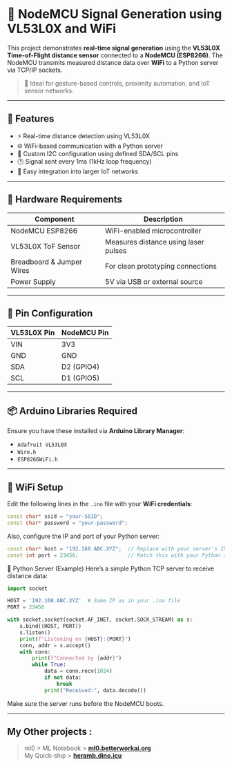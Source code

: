 # 📡 NodeMCU Signal Generation using VL53L0X and WiFi

This project demonstrates **real-time signal generation** using the **VL53L0X Time-of-Flight distance sensor** connected to a **NodeMCU (ESP8266)**. The NodeMCU transmits measured distance data over **WiFi** to a Python server via TCP/IP sockets.

> 🔧 Ideal for gesture-based controls, proximity automation, and IoT sensor networks.

---

## 🚀 Features

- ⚡ Real-time distance detection using VL53L0X
- 🌐 WiFi-based communication with a Python server
- 🧠 Custom I2C configuration using defined SDA/SCL pins
- 🕐 Signal sent every 1ms (1kHz loop frequency)
- 🔄 Easy integration into larger IoT networks

---

## 🔌 Hardware Requirements

| Component                 | Description                                |
|--------------------------|--------------------------------------------|
| NodeMCU ESP8266          | WiFi-enabled microcontroller               |
| VL53L0X ToF Sensor       | Measures distance using laser pulses       |
| Breadboard & Jumper Wires| For clean prototyping connections          |
| Power Supply             | 5V via USB or external source              |

---

## 🔧 Pin Configuration

| VL53L0X Pin | NodeMCU Pin |
|-------------|-------------|
| VIN         | 3V3         |
| GND         | GND         |
| SDA         | D2 (GPIO4)  |
| SCL         | D1 (GPIO5)  |

---

## 📦 Arduino Libraries Required

Ensure you have these installed via **Arduino Library Manager**:

- `Adafruit VL53L0X`
- `Wire.h`
- `ESP8266WiFi.h`

---

## 📡 WiFi Setup

Edit the following lines in the `.ino` file with your **WiFi credentials**:

```cpp
const char* ssid = "your-SSID";
const char* password = "your-password";
```

Also, configure the IP and port of your Python server:
```cpp
const char* host = "192.168.ABC.XYZ";  // Replace with your server's IP
const int port = 23456;                // Match this with your Python server
```

🐍 Python Server (Example)
Here’s a simple Python TCP server to receive distance data:

```python
import socket

HOST = '192.168.ABC.XYZ'  # Same IP as in your .ino file
PORT = 23456

with socket.socket(socket.AF_INET, socket.SOCK_STREAM) as s:
    s.bind((HOST, PORT))
    s.listen()
    print(f"Listening on {HOST}:{PORT}")
    conn, addr = s.accept()
    with conn:
        print(f"Connected by {addr}")
        while True:
            data = conn.recv(1024)
            if not data:
                break
            print("Received:", data.decode())
```
Make sure the server runs before the NodeMCU boots.


---



## My Other projects : 
> ml0 > ML Notebook > **[ml0.betterworkai.org](https://ml0.bettterworkai.org)** <br>
> My Quick-ship > **[heramb.dino.icu](https://heramb.dino.icu)**


